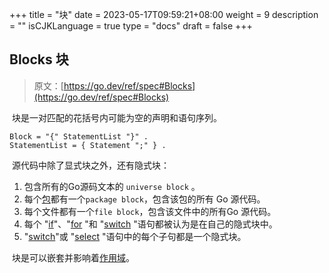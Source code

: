 +++
title = "块"
date = 2023-05-17T09:59:21+08:00
weight = 9
description = ""
isCJKLanguage = true
type = "docs"
draft = false
+++
## Blocks 块

> 原文：[https://go.dev/ref/spec#Blocks](https://go.dev/ref/spec#Blocks)

​	块是一对匹配的花括号内可能为空的声明和语句序列。

```
Block = "{" StatementList "}" .
StatementList = { Statement ";" } .
```

​	源代码中除了显式块之外，还有隐式块：

1. 包含所有的Go源码文本的 `universe block` 。
2. 每个[包](../Packages)都有一个`package block`，包含该包的所有 Go 源代码。
3. 每个文件都有一个`file block`，包含该文件中的所有Go 源代码。
4. 每个 "[if](../Statements#if-statements---if-语句)"、"[for](../Statements#for-statements----for-语句) "和 "[switch](../Statements#switch-statements----switch-语句) "语句都被认为是在自己的隐式块中。
5. "[switch](../Statements#switch-statements----switch-语句)"或 "[select](../Statements#select-statements---select-语句) "语句中的每个子句都是一个隐式块。

​	块是可以嵌套并影响着[作用域](../DeclarationsAndScope)。